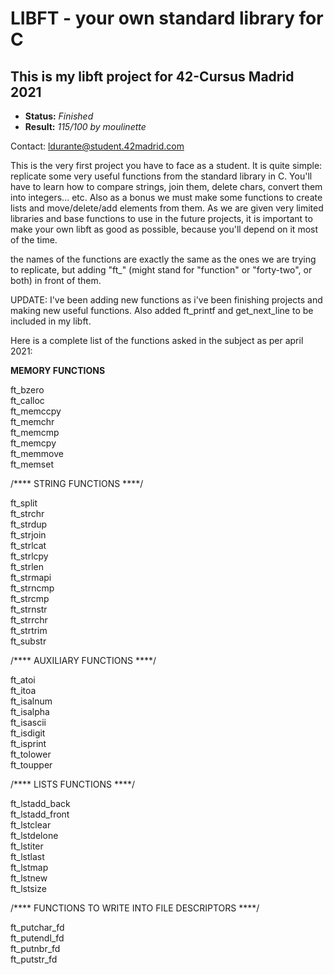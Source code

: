 # LIBFT - your own standard library for C #

## This is my libft project for 42-Cursus Madrid 2021 ##

- **Status:** *Finished*
- **Result:** *115/100 by moulinette*

Contact: ldurante@student.42madrid.com

This is the very first project you have to face as a student. It is quite simple: replicate some very useful functions from the standard library in C.
You'll have to learn how to compare strings, join them, delete chars, convert them into integers... etc. Also as a bonus we must make some functions to create lists and move/delete/add elements from them.
As we are given very limited libraries and base functions to use in the future projects, it is important to make your own libft as good as possible, because you'll depend on it most of the time.

the names of the functions are exactly the same as the ones we are trying to replicate, but adding "ft_" (might stand for "function" or "forty-two", or both) in front of them.

UPDATE: I've been adding new functions as i've been finishing projects and making new useful functions. Also added ft_printf and get_next_line to be included in my libft.

Here is a complete list of the functions asked in the subject as per april 2021:

**MEMORY FUNCTIONS**

ft_bzero \
ft_calloc \
ft_memccpy \
ft_memchr \
ft_memcmp \
ft_memcpy \
ft_memmove \
ft_memset

/**** STRING FUNCTIONS ****/

ft_split \
ft_strchr \
ft_strdup \
ft_strjoin \
ft_strlcat \
ft_strlcpy \
ft_strlen \
ft_strmapi \
ft_strncmp \
ft_strcmp \
ft_strnstr \
ft_strrchr \
ft_strtrim \
ft_substr

/**** AUXILIARY FUNCTIONS ****/

ft_atoi \
ft_itoa \
ft_isalnum \
ft_isalpha \
ft_isascii \
ft_isdigit \
ft_isprint \
ft_tolower \
ft_toupper

/**** LISTS FUNCTIONS ****/

ft_lstadd_back \
ft_lstadd_front \
ft_lstclear \
ft_lstdelone \
ft_lstiter \
ft_lstlast \
ft_lstmap \
ft_lstnew \
ft_lstsize

/**** FUNCTIONS TO WRITE INTO FILE DESCRIPTORS ****/

ft_putchar_fd \
ft_putendl_fd \
ft_putnbr_fd \
ft_putstr_fd
